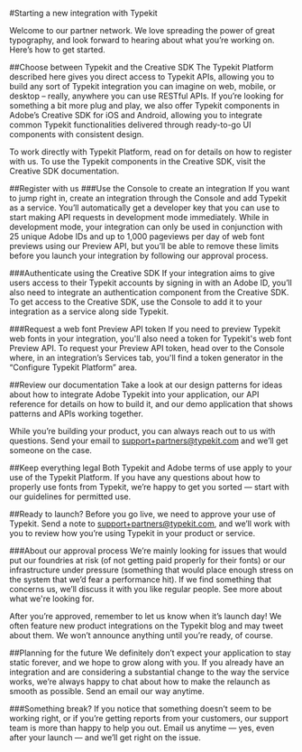#Starting a new integration with Typekit

Welcome to our partner network. We love spreading the power of great typography, and look forward to hearing about what you’re working on. Here’s how to get started.

##Choose between Typekit and the Creative SDK
The Typekit Platform described here gives you direct access to Typekit APIs, allowing you to build any sort of Typekit integration you can imagine on web, mobile, or desktop – really, anywhere you can use RESTful APIs. If you’re looking for something a bit more plug and play, we also offer Typekit components in Adobe’s Creative SDK for iOS and Android, allowing you to integrate common Typekit functionalities delivered through ready-to-go UI components with consistent design.

To work directly with Typekit Platform, read on for details on how to register with us. To use the Typekit components in the Creative SDK, visit the Creative SDK documentation.

##Register with us
###Use the Console to create an integration
If you want to jump right in, create an integration through the Console and add Typekit as a service. You’ll automatically get a developer key that you can use to start making API requests in development mode immediately. While in development mode, your integration can only be used in conjunction with 25 unique Adobe IDs and up to 1,000 pageviews per day of web font previews using our Preview API, but you’ll be able to remove these limits before you launch your integration by following our approval process.

###Authenticate using the Creative SDK
If your integration aims to give users access to their Typekit accounts by signing in with an Adobe ID, you’ll also need to integrate an authentication component from the Creative SDK. To get access to the Creative SDK, use the Console to add it to your integration as a service along side Typekit.

###Request a web font Preview API token
If you need to preview Typekit web fonts in your integration, you'll also need a token for Typekit's web font Preview API. To request your Preview API token, head over to the Console where, in an integration’s Services tab, you'll find a token generator in the “Configure Typekit Platform” area.

##Review our documentation
Take a look at our design patterns for ideas about how to integrate Adobe Typekit into your application, our API reference for details on how to build it, and our demo application that shows patterns and APIs working together.

While you’re building your product, you can always reach out to us with questions. Send your email to support+partners@typekit.com and we’ll get someone on the case.

##Keep everything legal
Both Typekit and Adobe terms of use apply to your use of the Typekit Platform. If you have any questions about how to properly use fonts from Typekit, we’re happy to get you sorted — start with our guidelines for permitted use.

##Ready to launch?
Before you go live, we need to approve your use of Typekit. Send a note to support+partners@typekit.com, and we’ll work with you to review how you’re using Typekit in your product or service.

###About our approval process
We’re mainly looking for issues that would put our foundries at risk (of not getting paid properly for their fonts) or our infrastructure under pressure (something that would place enough stress on the system that we’d fear a performance hit). If we find something that concerns us, we’ll discuss it with you like regular people. See more about what we're looking for.

After you’re approved, remember to let us know when it’s launch day! We often feature new product integrations on the Typekit blog and may tweet about them. We won’t announce anything until you’re ready, of course.

##Planning for the future
We definitely don’t expect your application to stay static forever, and we hope to grow along with you. If you already have an integration and are considering a substantial change to the way the service works, we’re always happy to chat about how to make the relaunch as smooth as possible. Send an email our way anytime.

###Something break?
If you notice that something doesn’t seem to be working right, or if you’re getting reports from your customers, our support team is more than happy to help you out. Email us anytime — yes, even after your launch — and we’ll get right on the issue.
